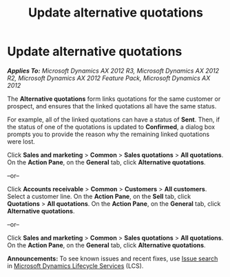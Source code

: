 ﻿---
title: Update alternative quotations
TOCTitle: Update alternative quotations
ms:assetid: 8a3247db-d11e-4a0c-9afd-98a9ee5967e7
ms:mtpsurl: https://technet.microsoft.com/en-us/library/Aa498240(v=AX.60)
ms:contentKeyID: 36058465
ms.date: 04/18/2014
mtps_version: v=AX.60
---

# Update alternative quotations 


_**Applies To:** Microsoft Dynamics AX 2012 R3, Microsoft Dynamics AX 2012 R2, Microsoft Dynamics AX 2012 Feature Pack, Microsoft Dynamics AX 2012_

The **Alternative quotations** form links quotations for the same customer or prospect, and ensures that the linked quotations all have the same status.

For example, all of the linked quotations can have a status of **Sent**. Then, if the status of one of the quotations is updated to **Confirmed**, a dialog box prompts you to provide the reason why the remaining linked quotations were lost.

Click **Sales and marketing** \> **Common** \> **Sales quotations** \> **All quotations**. On the **Action Pane**, on the **General** tab, click **Alternative quotations**.

–or–

Click **Accounts receivable** \> **Common** \> **Customers** \> **All customers**. Select a customer line. On the **Action Pane**, on the **Sell** tab, click **Quotations** \> **All quotations**. On the **Action Pane**, on the **General** tab, click **Alternative quotations**.

–or–

Click **Sales and marketing** \> **Common** \> **Sales quotations** \> **All quotations**. On the **Action Pane**, on the **General** tab, click **Alternative quotations**.

  
**Announcements:** To see known issues and recent fixes, use [Issue search](http://go.microsoft.com/fwlink/?linkid=389258) in [Microsoft Dynamics Lifecycle Services](http://go.microsoft.com/fwlink/?linkid=306505) (LCS).

